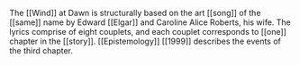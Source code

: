 The [[Wind]] at Dawn is structurally based on the art [[song]] of the [[same]] name by Edward [[Elgar]] and Caroline Alice Roberts, his wife. The lyrics comprise of eight couplets, and each couplet corresponds to [[one]] chapter in the [[story]]. [[Epistemology]] [[1999]] describes the events of the third chapter.